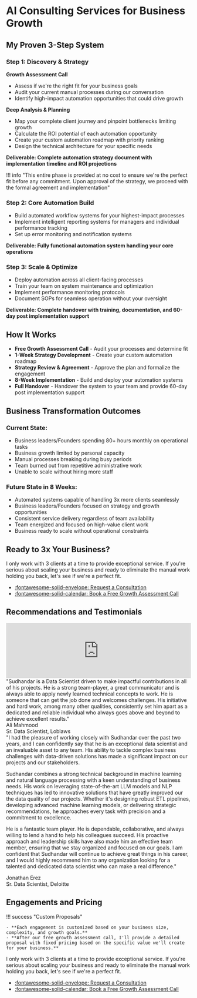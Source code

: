# AI Consulting Services for Business Growth

## My Proven 3-Step System

### Step 1: Discovery & Strategy

**Growth Assessment Call**

- Assess if we're the right fit for your business goals
- Audit your current manual processes during our conversation
- Identify high-impact automation opportunities that could drive growth

**Deep Analysis & Planning**

- Map your complete client journey and pinpoint bottlenecks limiting growth
- Calculate the ROI potential of each automation opportunity
- Create your custom automation roadmap with priority ranking
- Design the technical architecture for your specific needs

**Deliverable: Complete automation strategy document with implementation timeline and ROI projections**

!!! info "This entire phase is provided at no cost to ensure we're the perfect fit before any commitment. Upon approval of the strategy, we proceed with the formal agreement and implementation"

### Step 2: Core Automation Build

- Build automated workflow systems for your highest-impact processes
- Implement intelligent reporting systems for managers and individual performance tracking
- Set up error monitoring and notification systems

**Deliverable: Fully functional automation system handling your core operations**

### Step 3: Scale & Optimize

- Deploy automation across all client-facing processes
- Train your team on system maintenance and optimization
- Implement performance monitoring protocols
- Document SOPs for seamless operation without your oversight

**Deliverable: Complete handover with training, documentation, and 60-day post implementation support**

## How It Works

- **Free Growth Assessment Call** - Audit your processes and determine fit
- **1-Week Strategy Development** - Create your custom automation roadmap
- **Strategy Review & Agreement** - Approve the plan and formalize the engagement
- **8-Week Implementation** - Build and deploy your automation systems
- **Full Handover** - Handover the system to your team and provide 60-day post implementation support


## Business Transformation Outcomes

### Current State:

- Business leaders/Founders spending 80+ hours monthly on operational tasks
- Business growth limited by personal capacity
- Manual processes breaking during busy periods
- Team burned out from repetitive administrative work
- Unable to scale without hiring more staff

### Future State in 8 Weeks:

- Automated systems capable of handling 3x more clients seamlessly
- Business leaders/Founders focused on strategy and growth opportunities
- Consistent service delivery regardless of team availability
- Team energized and focused on high-value client work
- Business ready to scale without operational constraints

## Ready to 3x Your Business?

I only work with 3 clients at a time to provide exceptional service. If you're serious about scaling your business and ready to eliminate the manual work holding you back, let's see if we're a perfect fit.

<div class="grid cards" markdown>

- [:fontawesome-solid-envelope: Request a Consultation](mailto:sudhandar@gmail.com)
- [:fontawesome-solid-calendar: Book a Free Growth Assessment Call](https://cal.com/sudhandar/discoverycall)

</div>

## Recommendations and Testimonials

<script type="text/javascript" src="https://testimonial.to/js/iframeResizer.min.js"></script>
<iframe id="testimonialto-embed-text--ONt8gzMLoq_4q6iicRW" src="https://embed-v2.testimonial.to/text/-ONt8gzMLoq_4q6iicRW" frameborder="0" scrolling="no" width="100%"></iframe>
<script type="text/javascript">iFrameResize({log: false, checkOrigin: false}, "#testimonialto-embed-text--ONt8gzMLoq_4q6iicRW");</script>

<div class="testimonial" markdown>
"Sudhandar is a Data Scientist driven to make impactful contributions in all of his projects. He is a strong team-player, a great communicator and is always able to apply newly learned technical concepts to work. He is someone that can get the job done and welcomes challenges. His initiative and hard work, among many other qualities, consistently set him apart as a dedicated and reliable individual who always goes above and beyond to achieve excellent results."

<div class="testimonial-author">Ali Mahmood</div>
<div class="testimonial-company">Sr. Data Scientist, Loblaws</div>
</div>

<div class="testimonial" markdown>
"I had the pleasure of working closely with Sudhandar over the past two years, and I can confidently say that he is an exceptional data scientist and an invaluable asset to any team. His ability to tackle complex business challenges with data-driven solutions has made a significant impact on our projects and our stakeholders.

Sudhandar combines a strong technical background in machine learning and natural language processing with a keen understanding of business needs. His work on leveraging state-of-the-art LLM models and NLP techniques has led to innovative solutions that have greatly improved our the data quality of our projects. Whether it's designing robust ETL pipelines, developing advanced machine learning models, or delivering strategic recommendations, he approaches every task with precision and a commitment to excellence.

He is a fantastic team player. He is dependable, collaborative, and always willing to lend a hand to help his colleagues succeed. His proactive approach and leadership skills have also made him an effective team member, ensuring that we stay organized and focused on our goals. I am confident that Sudhandar will continue to achieve great things in his career, and I would highly recommend him to any organization looking for a talented and dedicated data scientist who can make a real difference."

<div class="testimonial-author">Jonathan Erez</div>
<div class="testimonial-company">Sr. Data Scientist, Deloitte</div>
</div>

## Engagements and Pricing

<div class="custom-section" id="engagements-and-pricing-section" markdown="1">

!!! success "Custom Proposals"

    - **Each engagement is customized based on your business size, complexity, and growth goals.** 
    - **After our free growth assessment call, I'll provide a detailed proposal with fixed pricing based on the specific value we'll create for your business.**

</div>

I only work with 3 clients at a time to provide exceptional service. If you're serious about scaling your business and ready to eliminate the manual work holding you back, let's see if we're a perfect fit.

<div class="grid cards" markdown>

- [:fontawesome-solid-envelope: Request a Consultation](mailto:sudhandar@gmail.com)
- [:fontawesome-solid-calendar: Book a Free Growth Assessment Call](https://cal.com/sudhandar/discoverycall)

</div>